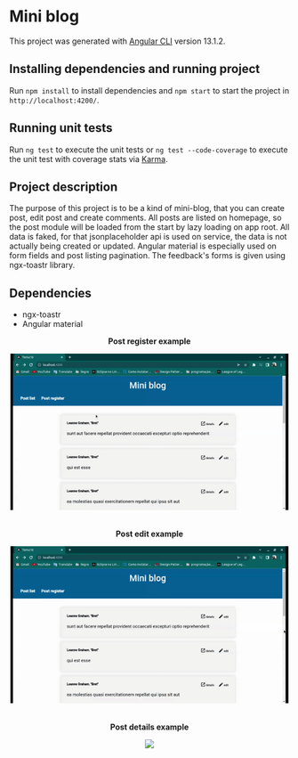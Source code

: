 # Mini blog

This project was generated with [Angular CLI](https://github.com/angular/angular-cli) version 13.1.2.

## Installing dependencies and running project

Run `npm install` to install dependencies and `npm start` to start the project in
`http://localhost:4200/`.

## Running unit tests

Run `ng test` to execute the unit tests or `ng test --code-coverage` to execute the unit test with coverage stats via [Karma](https://karma-runner.github.io).

## Project description

The purpose of this project is to be a kind of mini-blog, that you can create post, edit post and create comments. All posts are listed on homepage, so the post module will be loaded
from the start by lazy loading on app root. All data is faked, for that jsonplaceholder api is used on service, the data is not actually being created or updated. Angular material is especially used on form fields and post listing pagination. The feedback's forms is given using ngx-toastr library.

## Dependencies

<ul>
    <li>ngx-toastr</li>
    <li>Angular material</li>
</ul>

<div align="center">
    <p><strong>Post register example</strong></p>
    <img width="500" src="src/assets/readme/post-register.gif">
</div>
<br>
<div align="center">
    <p><strong>Post edit example</strong></p>
    <img width="500" src="src/assets/readme/post-edit.gif">
</div>
<br>
<div align="center">
    <p><strong>Post details example</strong></p>
    <img width="500" src="src/assets/readme/post-details.gif">
</div>
